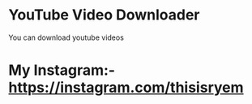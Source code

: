 # YouTube Video Downloader
 You can download youtube videos
#
# My Instagram:- https://instagram.com/thisisryem
